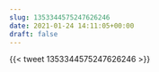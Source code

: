 ```yaml
---
slug: 1353344575247626246
date: 2021-01-24 14:11:05+00:00
draft: false
---
```


{{< tweet 1353344575247626246 >}}
